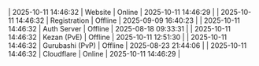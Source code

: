 | 2025-10-11 14:46:32 | Website | Online | 2025-10-11 14:46:29 |
| 2025-10-11 14:46:32 | Registration | Offline | 2025-09-09 16:40:23 |
| 2025-10-11 14:46:32 | Auth Server | Offline | 2025-08-18 09:33:31 |
| 2025-10-11 14:46:32 | Kezan (PvE) | Offline | 2025-10-11 12:51:30 |
| 2025-10-11 14:46:32 | Gurubashi (PvP) | Offline | 2025-08-23 21:44:06 |
| 2025-10-11 14:46:32 | Cloudflare | Online | 2025-10-11 14:46:29 |
